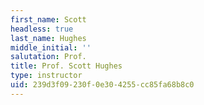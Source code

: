 ```yaml
---
first_name: Scott
headless: true
last_name: Hughes
middle_initial: ''
salutation: Prof.
title: Prof. Scott Hughes
type: instructor
uid: 239d3f09-230f-0e30-4255-cc85fa68b8c0
---
```

